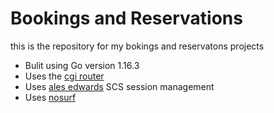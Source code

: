 # Bookings and Reservations

this is the repository for my bokings and reservatons projects

- Bulit using Go version 1.16.3
- Uses the [cgi router](https://github.com/go-chi/chi)
- Uses [ales edwards](https://github.com/alexedwards/scs/v2) SCS session management
- Uses [nosurf](https://github.com/justinas/nosurf)